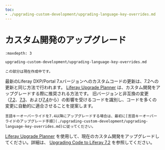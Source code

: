 ```yaml
---
toc:
- ./upgrading-custom-development/upgrading-language-key-overrides.md
---
```


# カスタム開発のアップグレード

```{toctree}
:maxdepth: 3

upgrading-custom-development/upgrading-language-key-overrides.md
```

```{note}
この部分は現在作成中です。
```

最新のLiferay DXP/Portal 7.xバージョンへのカスタムコードの更新は、7.2への更新と同じ方法で行われます。 [Liferay Upgrade Planner](https://help.liferay.com/hc/ja/articles/360029147451-Liferay-Upgrade-Planner) は、カスタム開発をアップグレードする際に推奨される方法です。 旧バージョンと非互換の変更（[7.2](../../liferay-internals/reference/7-2-breaking-changes.md)、[7.3](../../liferay-internals/reference/7-3-breaking-changes.md)、および[7.4](../../liferay-internals/reference/7-4-breaking-changes.md)から）の影響を受けるコードを識別し、コードを多くの変更に自動的に適合させることを提案します。

```{note}
言語キーオーバーライドを7.4以降にアップグレードする場合は、最初に[言語キーオーバーライドのアップグレード手順](./upgrading-custom-development/upgrading-language-key-overrides.md)に従ってください。
```

[Liferay Upgrade Planner](https://help.liferay.com/hc/ja/articles/360029147451-Liferay-Upgrade-Planner) を使用して、現在のカスタム開発をアップグレードしてください。詳細は、 [Upgrading Code to Liferay 7.2](https://help.liferay.com/hc/ja/articles/360029316391-Introduction-to-Upgrading-Code-to-Liferay-DXP-7-2) を参照してください。